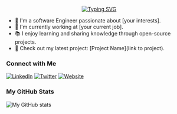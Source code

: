 <p align="center">
<a href="https://github.com/drkostas">
    <img src="https://readme-typing-svg.demolab.com?font=Georgia&size=18&duration=2000&pause=100&multiline=true&width=500&height=80&lines=Paul+Chibueze;Software+Engineer+%7C+MSc+Student+%7C;AI+%7C+Computer+Vision+%7C+Bots" alt="Typing SVG" />
</a>
<br/>

- 🌱 I'm a software Engineer passionate about [your interests].
- 💼 I'm currently working at [your current job].
- 📚 I enjoy learning and sharing knowledge through open-source projects.
- 🚀 Check out my latest project: [Project Name](link to project).

### Connect with Me

[![LinkedIn](https://img.shields.io/badge/LinkedIn-Connect-blue)](https://www.linkedin.com/in/paul-chibueze/)
[![Twitter](https://img.shields.io/badge/Twitter-Follow-blue)](https://twitter.com/chibuezedev)
[![Website](https://img.shields.io/badge/Website-Visit-brightgreen)](https://yourwebsite.com)

### My GitHub Stats

![My GitHub stats](https://github-readme-stats.vercel.app/api?username=chibuezedev&show_icons=true&theme=radical)
